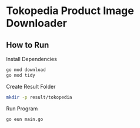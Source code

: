 # Tokopedia Product Image Downloader

## How to Run
Install Dependencies
```bash
go mod download
go mod tidy
```

Create Result Folder
```bash
mkdir -p result/tokopedia
```

Run Program
```bash
go eun main.go
```